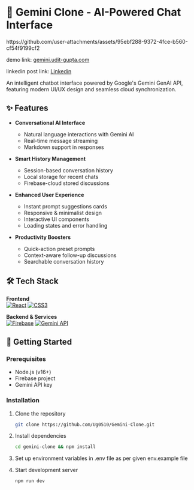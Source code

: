 # 🌌 Gemini Clone - AI-Powered Chat Interface

<div style="margin:auto">https://github.com/user-attachments/assets/95ebf288-9372-4fce-b560-cf54f9199cf2</div>

demo link: <a href="https://gemini.udit-gupta.com/">gemini.udit-gupta.com</a>

linkedin post link: <a href="https://gemini.udit-gupta.com/">Linkedin</a>

An intelligent chatbot interface powered by Google's Gemini GenAI API, featuring modern UI/UX design and seamless cloud synchronization.

## ✨ Features

- **Conversational AI Interface**
  - Natural language interactions with Gemini AI
  - Real-time message streaming
  - Markdown support in responses

- **Smart History Management**
  - Session-based conversation history
  - Local storage for recent chats
  - Firebase-cloud stored discussions

- **Enhanced User Experience**
  - Instant prompt suggestions cards
  - Responsive & minimalist design
  - Interactive UI components
  - Loading states and error handling

- **Productivity Boosters**
  - Quick-action preset prompts
  - Context-aware follow-up discussions
  - Searchable conversation history

## 🛠️ Tech Stack

**Frontend**  
[![React](https://img.shields.io/badge/React-61DAFB?logo=react&logoColor=black)](https://reactjs.org/)
[![CSS3](https://img.shields.io/badge/CSS3-1572B6?logo=css3)](https://developer.mozilla.org/en-US/docs/Web/CSS)

**Backend & Services**  
[![Firebase](https://img.shields.io/badge/Firebase-FFCA28?logo=firebase&logoColor=black)](https://firebase.google.com/)
[![Gemini API](https://img.shields.io/badge/Gemini_API-4285F4?logo=google)](https://ai.google.dev/)

## 🚀 Getting Started

### Prerequisites
- Node.js (v16+)
- Firebase project
- Gemini API key

### Installation
1. Clone the repository
   ```bash
   git clone https://github.com/Ug0510/Gemini-Clone.git
   
2. Install dependencies
    ```bash
    cd gemini-clone && npm install
    
3. Set up environment variables in .env file as per given env.example file 
     
5. Start development server
     ```bash
     npm run dev

